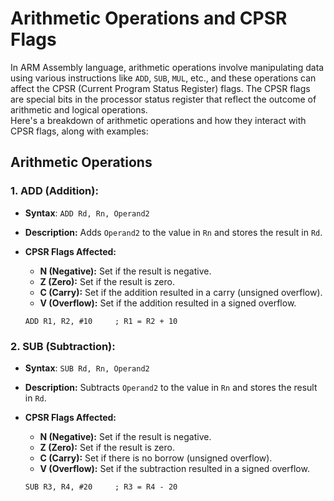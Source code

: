 # Arithmetic Operations and CPSR Flags

In ARM Assembly language, arithmetic operations involve manipulating data using various instructions like `ADD`, `SUB`, `MUL`, etc., and these operations can affect the CPSR (Current Program Status Register) flags. The CPSR flags are special bits in the processor status register that reflect the outcome of arithmetic and logical operations.<br>
Here's a breakdown of arithmetic operations and how they interact with CPSR flags, along with examples:

## Arithmetic Operations

### 1. ADD (Addition):

- **Syntax**: `ADD Rd, Rn, Operand2`
- **Description:** Adds `Operand2` to the value in `Rn` and stores the result in `Rd`.
- **CPSR Flags Affected:**

  - **N (Negative):** Set if the result is negative.
  - **Z (Zero):** Set if the result is zero.
  - **C (Carry):** Set if the addition resulted in a carry (unsigned overflow).
  - **V (Overflow):** Set if the addition resulted in a signed overflow.

  ```armasm
  ADD R1, R2, #10     ; R1 = R2 + 10
  ```

### 2. SUB (Subtraction):

- **Syntax**: `SUB Rd, Rn, Operand2`
- **Description:** Subtracts `Operand2` to the value in `Rn` and stores the result in `Rd`.
- **CPSR Flags Affected:**

  - **N (Negative):** Set if the result is negative.
  - **Z (Zero):** Set if the result is zero.
  - **C (Carry):** Set if there is no borrow (unsigned overflow).
  - **V (Overflow):** Set if the subtraction resulted in a signed overflow.

  ```armasm
  SUB R3, R4, #20     ; R3 = R4 - 20

  ```
